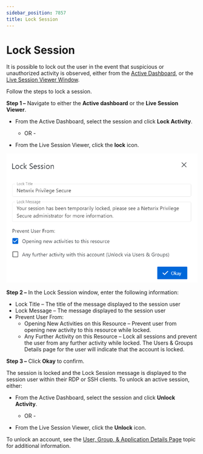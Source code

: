 ```yaml
---
sidebar_position: 7857
title: Lock Session
---
```


# Lock Session

It is possible to lock out the user in the event that suspicious or unauthorized activity is observed, either from the [Active Dashboard](../Active "Active Dashboard"), or the [Live Session Viewer Window](LiveViewer "Live Session Viewer Window").

Follow the steps to lock a session.

**Step 1 –** Navigate to either the **Active dashboard** or the **Live Session Viewer**.

* From the Active Dashboard, select the session and click **Lock Activity**.

  - OR -
* From the Live Session Viewer, click the **lock** icon.

![Lock User Session](../../../../../../../../static/images/PrivilegeSecure_4.2/Content/Resources/Images/PrivilegeSecure/AccessManagement/Admin/Dashboard/LockSession.png "Lock User Session")

**Step 2 –** In the Lock Session window, enter the following information:

* Lock Title – The title of the message displayed to the session user
* Lock Message – The message displayed to the session user
* Prevent User From:
  * Opening New Activities on this Resource – Prevent user from opening new activity to this resource while locked.
  * Any Further Activity on this Resource – Lock all sessions and prevent the user from any further activity while locked. The Users & Groups Details page for the user will indicate that the account is locked.

**Step 3 –** Click **Okay** to confirm.

The session is locked and the Lock Session message is displayed to the session user within their RDP or SSH clients. To unlock an active session, either:

* From the Active Dashboard, select the session and click **Unlock Activity**.

  - OR -
* From the Live Session Viewer, click the **Unlock** icon.

To unlock an account, see the [User, Group, & Application Details Page](../../Policy/Page/Details/UserGroupApplication "User, Group, & Application Details Page") topic for additional information.